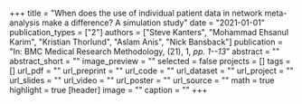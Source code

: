 +++
title = "When does the use of individual patient data in network meta-analysis make a difference? A simulation study"
date = "2021-01-01"
publication_types = ["2"]
authors = ["Steve Kanters", "Mohammad Ehsanul Karim", "Kristian Thorlund", "Aslam Anis", "Nick Bansback"]
publication = "In: BMC Medical Research Methodology, (21), 1, _pp. 1--13_"
abstract = ""
abstract_short = ""
image_preview = ""
selected = false
projects = []
tags = []
url_pdf = ""
url_preprint = ""
url_code = ""
url_dataset = ""
url_project = ""
url_slides = ""
url_video = ""
url_poster = ""
url_source = ""
math = true
highlight = true
[header]
image = ""
caption = ""
+++
